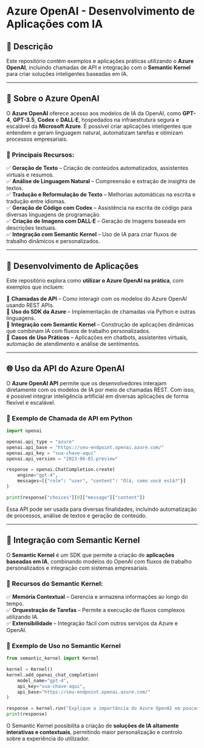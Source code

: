 # Azure OpenAI - Desenvolvimento de Aplicações com IA

## 📌 Descrição
Este repositório contém exemplos e aplicações práticas utilizando o **Azure OpenAI**, incluindo chamadas de API e integração com o **Semantic Kernel** para criar soluções inteligentes baseadas em IA.

---

## 📖 Sobre o Azure OpenAI
O **Azure OpenAI** oferece acesso aos modelos de IA da OpenAI, como **GPT-4**, **GPT-3.5**, **Codex** e **DALL·E**, hospedados na infraestrutura segura e escalável da **Microsoft Azure**. É possível criar aplicações inteligentes que entendem e geram linguagem natural, automatizam tarefas e otimizam processos empresariais.

### 🔹 Principais Recursos:
✅ **Geração de Texto** – Criação de conteúdos automatizados, assistentes virtuais e resumos.  
✅ **Análise de Linguagem Natural** – Compreensão e extração de insights de textos.  
✅ **Tradução e Reformulação de Texto** – Melhorias automáticas na escrita e tradução entre idiomas.  
✅ **Geração de Código com Codex** – Assistência na escrita de código para diversas linguagens de programação.  
✅ **Criação de Imagens com DALL·E** – Geração de imagens baseada em descrições textuais.  
✅ **Integração com Semantic Kernel** – Uso de IA para criar fluxos de trabalho dinâmicos e personalizados.

---

## 🚀 Desenvolvimento de Aplicações
Este repositório explora como **utilizar o Azure OpenAI na prática**, com exemplos que incluem:

🔹 **Chamadas de API** – Como interagir com os modelos do Azure OpenAI usando REST APIs.  
🔹 **Uso do SDK da Azure** – Implementação de chamadas via Python e outras linguagens.  
🔹 **Integração com Semantic Kernel** – Construção de aplicações dinâmicas que combinam IA com fluxos de trabalho personalizados.  
🔹 **Casos de Uso Práticos** – Aplicações em chatbots, assistentes virtuais, automação de atendimento e análise de sentimentos.  

---

## 🌐 Uso da API do Azure OpenAI
O **Azure OpenAI API** permite que os desenvolvedores interajam diretamente com os modelos de IA por meio de chamadas REST. Com isso, é possível integrar inteligência artificial em diversas aplicações de forma flexível e escalável.

### 🔹 Exemplo de Chamada de API em Python
```python
import openai

openai.api_type = "azure"
openai.api_base = "https://seu-endpoint.openai.azure.com/"
openai.api_key = "sua-chave-aqui"
openai.api_version = "2023-06-01-preview"

response = openai.ChatCompletion.create(
    engine="gpt-4",
    messages=[{"role": "user", "content": "Olá, como você está?"}]
)

print(response["choices"][0]["message"]["content"])
```

Essa API pode ser usada para diversas finalidades, incluindo automatização de processos, análise de textos e geração de conteúdo.

---

## 🤖 Integração com Semantic Kernel
O **Semantic Kernel** é um SDK que permite a criação de **aplicações baseadas em IA**, combinando modelos do OpenAI com fluxos de trabalho personalizados e integração com sistemas empresariais.

### 🔹 Recursos do Semantic Kernel:
✅ **Memória Contextual** – Gerencia e armazena informações ao longo do tempo.  
✅ **Orquestração de Tarefas** – Permite a execução de fluxos complexos utilizando IA.  
✅ **Extensibilidade** – Integração fácil com outros serviços da Azure e OpenAI.  

### 🔹 Exemplo de Uso no Semantic Kernel
```python
from semantic_kernel import Kernel

kernel = Kernel()
kernel.add_openai_chat_completion(
    model_name="gpt-4",
    api_key="sua-chave-aqui",
    api_base="https://seu-endpoint.openai.azure.com/"
)

response = kernel.run("Explique a importância do Azure OpenAI em poucas palavras.")
print(response)
```

O Semantic Kernel possibilita a criação de **soluções de IA altamente interativas e contextuais**, permitindo maior personalização e controlo sobre a experiência do utilizador.
